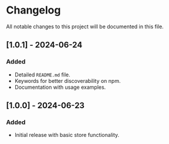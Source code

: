 # Changelog

All notable changes to this project will be documented in this file.

## [1.0.1] - 2024-06-24
### Added
- Detailed `README.md` file.
- Keywords for better discoverability on npm.
- Documentation with usage examples.

## [1.0.0] - 2024-06-23
### Added
- Initial release with basic store functionality.
